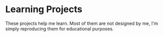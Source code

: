 # Learning Projects
These projects help me learn. Most of them are not designed by me, I'm simply reproducing them for educational purposes.
